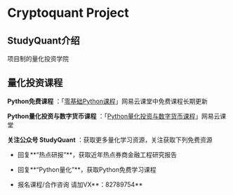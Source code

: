 # Cryptoquant Project

## StudyQuant介绍
项目制的量化投资学院

## 量化投资课程
**Python免费课程** ：「[零基础Python课程](https://study.163.com/provider/400000000342001/index.htm)」网易云课堂中免费课程长期更新

**Python量化投资与数字货币课程** ：「[Python量化投资与数字货币课程](http://m.study.163.com/provider/400000000342001/index.htm?share=2&shareId=400000000342001)」网易云课堂



**关注公众号 StudyQuant** ：获取更多量化学习资源，关注获取下列免费资源

*   回复**“热点研报”**，获取近年热点券商金融工程研究报告

*   回复**“Python量化”**，获取Python免费学习课程

*   报名课程/合作咨询     请加VX**：82789754**

